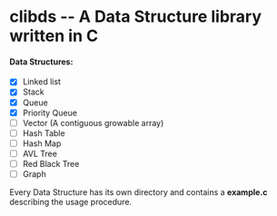 # clibds -- A Data Structure library written in C

#### Data Structures:
- [x] Linked list
- [x] Stack
- [x] Queue
- [x] Priority Queue
- [ ] Vector (A contiguous growable array)
- [ ] Hash Table
- [ ] Hash Map
- [ ] AVL Tree
- [ ] Red Black Tree
- [ ] Graph

Every Data Structure has its own directory and contains a **example.c** describing
the usage procedure.
